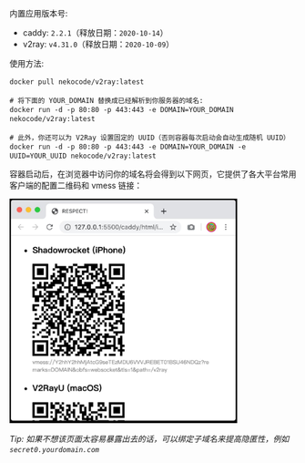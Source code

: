 内置应用版本号:

- caddy: `2.2.1`（释放日期：`2020-10-14`）
- v2ray: `v4.31.0`（释放日期：`2020-10-09`）

使用方法:

```
docker pull nekocode/v2ray:latest

# 将下面的 YOUR_DOMAIN 替换成已经解析到你服务器的域名:
docker run -d -p 80:80 -p 443:443 -e DOMAIN=YOUR_DOMAIN nekocode/v2ray:latest

# 此外，你还可以为 V2Ray 设置固定的 UUID（否则容器每次启动会自动生成随机 UUID）
docker run -d -p 80:80 -p 443:443 -e DOMAIN=YOUR_DOMAIN -e UUID=YOUR_UUID nekocode/v2ray:latest
```

容器启动后，在浏览器中访问你的域名将会得到以下网页，它提供了各大平台常用客户端的配置二维码和 vmess 链接：

<img src="screenshot.jpg" width="400">

*Tip: 如果不想该页面太容易暴露出去的话，可以绑定子域名来提高隐匿性，例如 `secret0.yourdomain.com`*
